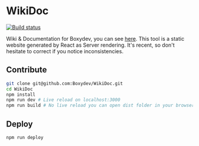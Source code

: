 # WikiDoc

[![Build status](https://travis-ci.org/Boxydev/WikiDoc.svg)](https://travis-ci.org/Boxydev/WikiDoc)

Wiki & Documentation for Boxydev, you can see [here](https://boxydev.github.io/WikiDoc).
This tool is a static website generated by React as Server rendering. It's recent, so don't hesitate to correct if you notice inconsistencies.

## Contribute

```bash
git clone git@github.com:Boxydev/WikiDoc.git
cd WikiDoc
npm install
npm run dev # Live reload on localhost:3000
npm run build # No live reload you can open dist folder in your browser
```

## Deploy

```bash
npm run deploy
```
